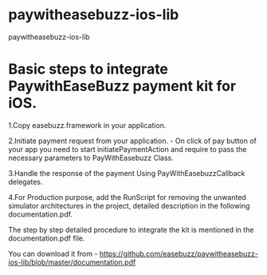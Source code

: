 # paywitheasebuzz-ios-lib
paywitheasebuzz-ios-lib

# Basic steps to integrate PaywithEaseBuzz payment kit for iOS.
1.Copy easebuzz.framework in your application.


2.Initiate payment request from your application. - On click of pay button of your app you need to start initiatePaymentAction and require to pass the necessary parameters to PayWithEasebuzz Class.


3.Handle the response of the payment Using PayWithEasebuzzCallback delegates.


4.For Production purpose, add the RunScript for removing the unwanted simulator architectures in the project, detailed description in the following documentation.pdf.

The step by step detailed procedure to integrate the kit is mentioned in the documentation.pdf file. 

You can download it from - 
https://github.com/easebuzz/paywitheasebuzz-ios-lib/blob/master/documentation.pdf
